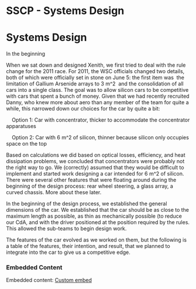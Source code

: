 # SSCP - Systems Design

# Systems Design

In the beginning

When we sat down and designed Xenith, we first tried to deal with the rule change for the 2011 race. For 2011, the WSC officials changed two details, both of which were officially set in stone on June 5: the first item was  the limitation of Gallium Arsenide arrays to 3 m^2  and the consolidation of all cars into a single class. The goal was to allow silicon cars to be competitive with cars that spent a bunch of money. Given that we had recently recruited Danny, who knew more about aero than any member of the team for quite a while, this narrowed down our choices for the car by quite a bit:

    Option 1: Car with concentrator, thicker to accommodate the concentrator apparatuses

    Option 2: Car with 6 m^2 of silicon, thinner because silicon only occupies space on the top

Based on calculations we did based on optical losses, efficiency, and heat dissipation problems, we concluded that concentrators were probably not the right way to go. We (correctly) assumed that they would be difficult to implement and started work designing a car intended for 6 m^2 of silicon. There were several other features that were floating around during the beginning of the design process: rear wheel steering, a glass array, a curved chassis. More about these later.

In the beginning of the design process, we established the general dimensions of the car. We established that the car should be as close to the maximum length as possible, as thin as mechanically possible (to reduce our CdA, and with the driver positioned at the position required by the rules. This allowed the sub-teams to begin design work.

The features of the car evolved as we worked on them, but the following is a table of the features, their intention, and result, that we planned to integrate into the car to give us a competitive edge.

### Embedded Content

Embedded content: [Custom embed]()

<iframe width="100%" height="400" src="" frameborder="0"></iframe>


